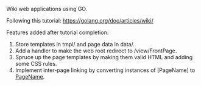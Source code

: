 Wiki web applications using GO.

Following this tutorial: https://golang.org/doc/articles/wiki/

Features added after tutorial completion:

1. Store templates in tmpl/ and page data in data/.
2. Add a handler to make the web root redirect to /view/FrontPage.
3. Spruce up the page templates by making them valid HTML and adding some CSS rules.
4. Implement inter-page linking by converting instances of [PageName] to 
<a href="/view/PageName">PageName</a>. 